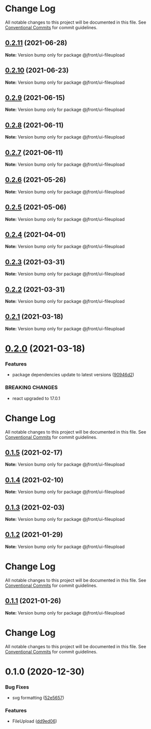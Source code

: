 # Change Log

All notable changes to this project will be documented in this file. See
[Conventional Commits](https://conventionalcommits.org) for commit guidelines.

## [0.2.11](https://github.com/Jepria/jfront-ui/compare/@jfront/ui-fileupload@0.2.10...@jfront/ui-fileupload@0.2.11) (2021-06-28)

**Note:** Version bump only for package @jfront/ui-fileupload

## [0.2.10](https://github.com/Jepria/jfront-ui/compare/@jfront/ui-fileupload@0.2.9...@jfront/ui-fileupload@0.2.10) (2021-06-23)

**Note:** Version bump only for package @jfront/ui-fileupload

## [0.2.9](https://github.com/Jepria/jfront-ui/compare/@jfront/ui-fileupload@0.2.8...@jfront/ui-fileupload@0.2.9) (2021-06-15)

**Note:** Version bump only for package @jfront/ui-fileupload

## [0.2.8](https://github.com/Jepria/jfront-ui/compare/@jfront/ui-fileupload@0.2.7...@jfront/ui-fileupload@0.2.8) (2021-06-11)

**Note:** Version bump only for package @jfront/ui-fileupload

## [0.2.7](https://github.com/Jepria/jfront-ui/compare/@jfront/ui-fileupload@0.2.6...@jfront/ui-fileupload@0.2.7) (2021-06-11)

**Note:** Version bump only for package @jfront/ui-fileupload

## [0.2.6](https://github.com/Jepria/jfront-ui/compare/@jfront/ui-fileupload@0.2.5...@jfront/ui-fileupload@0.2.6) (2021-05-26)

**Note:** Version bump only for package @jfront/ui-fileupload

## [0.2.5](https://github.com/Jepria/jfront-ui/compare/@jfront/ui-fileupload@0.2.4...@jfront/ui-fileupload@0.2.5) (2021-05-06)

**Note:** Version bump only for package @jfront/ui-fileupload

## [0.2.4](https://github.com/Jepria/jfront-ui/compare/@jfront/ui-fileupload@0.2.3...@jfront/ui-fileupload@0.2.4) (2021-04-01)

**Note:** Version bump only for package @jfront/ui-fileupload

## [0.2.3](https://github.com/Jepria/jfront-ui/compare/@jfront/ui-fileupload@0.2.2...@jfront/ui-fileupload@0.2.3) (2021-03-31)

**Note:** Version bump only for package @jfront/ui-fileupload

## [0.2.2](https://github.com/Jepria/jfront-ui/compare/@jfront/ui-fileupload@0.2.1...@jfront/ui-fileupload@0.2.2) (2021-03-31)

**Note:** Version bump only for package @jfront/ui-fileupload

## [0.2.1](https://github.com/Jepria/jfront-ui/compare/@jfront/ui-fileupload@0.2.0...@jfront/ui-fileupload@0.2.1) (2021-03-18)

**Note:** Version bump only for package @jfront/ui-fileupload

# [0.2.0](https://github.com/Jepria/jfront-ui/compare/@jfront/ui-fileupload@0.1.5...@jfront/ui-fileupload@0.2.0) (2021-03-18)

### Features

- package dependencies update to latest versions
  ([90946d2](https://github.com/Jepria/jfront-ui/commit/90946d25fcb08fc77e4b143567963682f8ff3d2b))

### BREAKING CHANGES

- react upgraded to 17.0.1

# Change Log

All notable changes to this project will be documented in this file. See
[Conventional Commits](https://conventionalcommits.org) for commit guidelines.

## [0.1.5](https://github.com/Jepria/jfront-ui/compare/@jfront/ui-fileupload@0.1.4...@jfront/ui-fileupload@0.1.5) (2021-02-17)

**Note:** Version bump only for package @jfront/ui-fileupload

## [0.1.4](https://github.com/Jepria/jfront-ui/compare/@jfront/ui-fileupload@0.1.3...@jfront/ui-fileupload@0.1.4) (2021-02-10)

**Note:** Version bump only for package @jfront/ui-fileupload

## [0.1.3](https://github.com/Jepria/jfront-ui/compare/@jfront/ui-fileupload@0.1.2...@jfront/ui-fileupload@0.1.3) (2021-02-03)

**Note:** Version bump only for package @jfront/ui-fileupload

## [0.1.2](https://github.com/Jepria/jfront-ui/compare/@jfront/ui-fileupload@0.1.1...@jfront/ui-fileupload@0.1.2) (2021-01-29)

**Note:** Version bump only for package @jfront/ui-fileupload

# Change Log

All notable changes to this project will be documented in this file. See
[Conventional Commits](https://conventionalcommits.org) for commit guidelines.

## [0.1.1](https://github.com/Jepria/jfront-ui/compare/@jfront/ui-fileupload@0.1.0...@jfront/ui-fileupload@0.1.1) (2021-01-26)

**Note:** Version bump only for package @jfront/ui-fileupload

# Change Log

All notable changes to this project will be documented in this file. See
[Conventional Commits](https://conventionalcommits.org) for commit guidelines.

# 0.1.0 (2020-12-30)

### Bug Fixes

- svg formatting
  ([52e5657](https://github.com/Jepria/jfront-ui/commit/52e5657dc7743f9e653f655ac435e08c13169c6f))

### Features

- FileUpload
  ([dd9ed06](https://github.com/Jepria/jfront-ui/commit/dd9ed06916401f398f6c37536b77558855ecb7ad))
